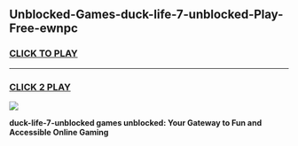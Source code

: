 
## Unblocked-Games-duck-life-7-unblocked-Play-Free-ewnpc
<h3>
<a href="https://premium76.site?title=duck-life-7-unblocked&ref=12A">CLICK TO PLAY</a></h3>
<hr>

<h3>
<a href="https://premium76.site?title=duck-life-7-unblocked&ref=12A">CLICK 2 PLAY</a>
  
</h3>

<a href="https://premium76.site?title=duck-life-7-unblocked&ref=12A"><img src="https://clearcache.store/games.png"></a>


**duck-life-7-unblocked games unblocked: Your Gateway to Fun and Accessible Online Gaming**
